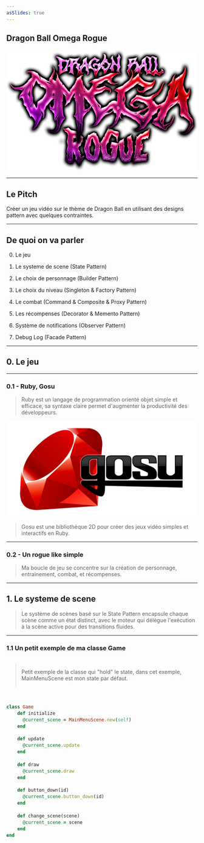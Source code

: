 ```yaml
---
asSlides: true
---
```


## Dragon Ball Omega Rogue

![](assets/dbrogue.png)


---

## Le Pitch

Créer un jeu vidéo sur le thème de Dragon Ball en utilisant des designs pattern avec quelques contraintes.

---

## De quoi on va parler

0. Le jeu
1. Le systeme de scene (State Pattern)

2. Le choix de personnage (Builder Pattern)
3. Le choix du niveau (Singleton & Factory Pattern)
4. Le combat (Command & Composite & Proxy Pattern)
5. Les récompenses (Decorator & Memento Pattern)
6. Système de notifications (Observer Pattern)
7. Debug Log (Facade Pattern)

<Alert message="Ceci est un message important!" />

---

## 0. Le jeu

---

### 0.1 - Ruby, Gosu

> Ruby est un langage de programmation orienté objet simple et efficace, sa syntaxe claire permet d'augmenter la productivité des développeurs.

![roby gosu image |40%](assets/ruby_gosu.png)

> Gosu est une bibliothèque 2D pour créer des jeux vidéo simples et interactifs en Ruby.

---

### 0.2 - Un rogue like simple

> Ma boucle de jeu se concentre sur la création de personnage, entrainement, combat, et récompenses.


---

## 1. Le systeme de scene

> Le système de scènes basé sur le State Pattern encapsule chaque scène comme un état distinct, avec le moteur qui délègue l'exécution à la scène active pour des transitions fluides.

---

### 1.1 Un petit exemple de ma classe Game

<div style="height: 80vh; display: flex; flex-direction: column; gap: 16px;">

> Petit exemple de la classe qui "hold" le state, dans cet exemple, MainMenuScene est mon state par défaut.

```ruby
class Game
    def initialize
      @current_scene = MainMenuScene.new(self)
    end
  
    def update
      @current_scene.update
    end
  
    def draw
      @current_scene.draw
    end
  
    def button_down(id)
      @current_scene.button_down(id)
    end
  
    def change_scene(scene)
      @current_scene = scene
    end
end
```

</div>

---

### 1.2 Un petit exemple de ma classe Scene


<div style="height: 80vh; display: flex; flex-direction: column; gap: 16px;">

> La classe Scene qui represente donc un state de mon Game

```ruby
class MenuScene < Scene
  def initialize(game)
    @game = game
  end

  def update
   # update logics
  end

  def draw
    # draw code...
  end

  def button_down(id)
    if id == "enter"
        @game.change_scene(CreateCharacterScene.new(@game))
    end
  end
end
```

</div>

---

## 2. Le choix de personnage

![choose_character alt text|80%](assets/choose_character.png)

---


### 2.1 Le build du personnage

<div style="height: 80vh; display: flex; flex-direction: column; gap: 16px;">

> Exemple d'utilisation du build de mon personnage

```ruby
class CharacterDirector
    def self.create_character_from_json(char_data)
        ...
        character = NormalCharacter.new(char_data['name'], char_hp)
                        .add_head(Part.new(char_data['full_body']))
                        .add_body(Part.new(char_data['full_body']))
                        .add_stats(CharacterStats.new(char_data['stats']['strength'], 
                                                        char_data['stats']['intelligence'], 
                                                        char_data['stats']['wisdom'],
                                                        char_data['stats']['armor']))
        char_data['attack'].each do |attack_data|
            if attack_data['type'] == 'strength'
                character.add_attack(StrengthAttack.new(attack_data['name'], 
                                                        attack_data['min'], 
                                                        attack_data['max']))
            ...
        end
        ...
    end
end
```

</div>

---

### 2.2 Le build du personnage

<div style="height: 80vh; display: flex; flex-direction: column; gap: 16px;">

> Exemple d'utilisation du build de mon personnage plus poussé

```ruby
player_character
    .set_head(head)
    .set_body(body)
    .set_stats(CharacterStats.new(...))
    .add_attack(Attack.new("Fulguro Fist", ...))
    .add_attack(Attack.new("Kikoha", ...))
# Ce qui nous permet de rajouter une ligne optionnel qui va 
# radicalement changer le personnage afin de DEBUG
if DEBUG_MODE == true
    player_character
        .set_stats(CharacterStats.new(99999999, ...))
        .add_attack(IntelligenceAttack.new("JUST KILL", 60000, 30000000, ...))
        .add_attack(SuperSayanGodAttack.new())
        .add_attack(SuperSayanAttack.new())
end
```

</div>

---

## 3. Le choix du niveau

![choose_level|80%](assets/choose_level.png)

---

### 3.1 Le load des personnages à affronter et des niveaux

<div style="height: 80vh; display: flex; flex-direction: column; gap: 16px;">

> Les niveaux et les personnages sont crées à partir de deux **gros json** qui sont ensuite load dans 2 singletons.

```ruby
class LevelData
    @instance = nil

    def self.instance
        @instance ||= new
    end

    def initialize
        load_json_levels
    end

    private def load_json_levels
        json_data = load_json('./data/levels.json')
        @levels = json_data['data'].map do |level_data|
            level = LevelDirector.create_level_from_json(level_data)
        end
    end
end
```

</div>

---

### 3.2 Les factorys !

<div style="height: 80vh; display: flex; flex-direction: column; gap: 16px;">

> Dans mes factory, je fabrique des éléments d'UI principalement.

```ruby
class ButtonFactory
  def initialize(window)
    @window = window
  end

  def create_button(x:, y:, width:, height:, text:, background_color:, hover_color:, text_color:, &callback)
    Button.new(@window, x, y, width, height, text, background_color, hover_color, text_color, &callback)
  end

  def create_training_button(x:, y:, width:, height:, training_name:, training_cost:, &callback)
    background_color = Gosu::Color::WHITE
    hover_color = Gosu::Color::GRAY
    text_color = Gosu::Color::BLACK

    TrainingButton.new(
      @window,
      x,
      y,
      width,
      height,
      training_name,
      training_cost,
      background_color,
      hover_color,
      text_color,
      &callback
    )
  end
  ...
end
```


</div>

--- 

### 3.3 Pourquoi c'est nécessaire ?

<div style="height: 80vh; display: flex; flex-direction: column; gap: 16px;">

> Pour faciliter l'ajout de nouveaux niveaux, j'ai choisi d'opter pour une structure data driven, et ça commence par la création de personnages et de niveaux.

```json
// Exemple de création de personnage
{
    "id": "c17",
    "hp": 40,
    "type": "normal",
    "name": "C17",
    "full_body": "./assets/parts/full/c17.png",
    "stats": {...},
    "attack":[...]
}
// Exemple de création de niveau
{
    "id": "kill_c17",
    "title": "Kill C17",
    "description": "kill him pleaze.",
    "difficulty": "easy",
    "character": "c17", // The id of the chracter
    "reward": [
        { "decor": [{"name": "senzu"}, {"name": "training_point", "amount": 24}, {"name": "ssjgod_reward"}] },
        ...
    ] // The different possible rewards
}
```

</div>

---

## 4. Le combat

![choose_level|80%](assets/fight_scene.png)

---

### 4.1 - Les compétences

<div style="height: 80vh; display: flex; flex-direction: column; gap: 16px;">

> Les compétences utilisent le Command Pattern visant a encapsuler et parametrer des actions, dans notre cas, des attaques.

```ruby
class AbilityCommand 
    def execute(launcher, opponent)
        raise "execute isn't implemented"
    end
end

class IntelligenceAttack < AbilityCommand 
    def execute(launcher, opponent)
        damage = rand(@min_attack..@max_attack) * intelligence_multiplier
        opponent.hit(damage)
    end
end

class SuperSayanTransformation < AbilityCommand 
    def execute(launcher, opponent)
      launcher.awakenToSSJ()
    end
end
```

</div>

---

### 4.2 - Les équipes ✨


<div class="flex" style="gap:4vw">

<div style="width: 40%;">

> Le composite pattern me permet dans ce cas précis de créer des équipes de character sans avoir à repenser à toute ma logique de combat. ✨

</div>

```ruby
class Character
  def draw
    ...
  end

  def hit(damage)
    ...
  end 

  def heal(heal_point)
    ...
  end
end

class ZTeam < Character
    def initialize
      @members = []
    end
  
    def add_member(character)
      @members << character
      return self
    end

    def draw()
        @members.each do |member|
            member.draw
        end
    end
  
    def hit(damage)
      damage_per_member = damage / @members.size.to_f
      @members.each do |member|
        member.hit(damage_per_member)
      end
    end
  
    def heal(heal_point)
      @members.each do |member|
        member.heal(heal_point)
      end
    end
end  
```

</div>

---

### 4.2 - Les équipes ✨

> Ce qui peut donner naissance à des combats de ce genre 

<div class="flex">

![vegeta_frieza team fight | 90%](assets/vegeta_frieza.png)

![vegeta_frieza team fight | 90%](assets/hit_zam_beerus.png)

</div>


---

### 4.3 - La transformation en SSJ

<div style="height: 80vh; display: flex; flex-direction: column; gap: 16px;">

> La transformation en SSJ, se fait par le biais d'un proxy qui va nous permettre d'effectuer quelques actions avant de passer réellement en SSJ

```ruby
class ProxyTransformation
    def initialize(new_state)
        @new_state = new_state
    end

    def activate
        raise "Default proxy transformation used, shouldn't"
    end
end

class SuperSayanProxy < ProxyTransformation
    def activate
        # The other action for exemple
        @new_state.character.set_max_hp(500).heal(500)
        # The main action
        @new_state.character.updateState(SSJState.new(@new_state.character))
    end
end
```

</div>

---

## 5. Les récompenses

![choose_level|80%](assets/choose_level.png)

---

### 5.1 - Décoration des récompenses

```ruby
reward_instance = Reward.new()
reward_instance = IntelligenceReward.new(reward_instance, amount)
reward_instance = StrengthReward.new(reward_instance, amount)
reward_instance = TrainingReward.new(reward_instance, AttackTraining.new("Canon Garic" ...))
reward_instance = TrainingReward.new(reward_instance, AttackTraining.new("Genkidama" ...))
```

---

### 5.2 - L'utilisation du Memento 

<div style="height: 80vh; display: flex; flex-direction: column; gap: 16px;">

> Utiliser un memento dans ce genre de jeu peut se réveler quelque peu compliqué par moment, dans mon cas, j'ai décidé de l'utiliser dans les rewards afin de proposer au joueur de "reroll" ses rewards si elles ne lui conviennent pas.

```ruby
class RewardOriginator
  def initialize(state)
    @state = state
  end

  def save
    deep_copied_state = @state.map(&:deep_copy)
    RewardMemento.new(deep_copied_state)
  end

  def restore(memento)
    @state = memento.state
  end
end

class RewardCaretaker
  def initialize(originator)
    @mementos = []
    @originator = originator
  end

  def backup
    @mementos << @originator.save
  end

  def undo
    return if @mementos.empty?
    memento = @mementos.pop
    @originator.restore(memento)
  end
end

class RewardMemento
  attr_reader :state

  def initialize(state)
    @state = state
  end
end
```

</div>

---

## 6. Système de notifications

---

### 6.1 - Utilisation de l'observer


<div style="height: 80vh; display: flex; flex-direction: column; gap: 16px;">

> Dans mon cas, le systeme de notifications est un simple Events Manager avec un Text Display en observer qui écoute les events envoyés par le jeu.

```ruby
# L'objet qui va gérer et renvoyer les evenements à l'observer
class EventManager
    def initialize
        @observers = []
    end

    def add_observer(observer)
        @observers << observer
    end

    def remove_observer(observer)
        @observers.delete(observer)
    end

    def notify(event)
        @observers.each { |observer| observer.receive(event) }
    end
end

class Observer
    def receive(event)

    end
end

class TextDisplay < Observer
    def receive(event)
        @text = event.text
    end
end
```

</div>

---

## 7. Le Debug

---

### 7.1 - Utilisation de la façade


<div style="height: 80vh; display: flex; flex-direction: column; gap: 16px;">

> En petit bonus, j'ai décidé d'implémenter la façade pour pouvoir utilisé plus facilement de manière différente la fonction puts qui permet de logger en Ruby ! Et encore mieux, grâce à cette fçade, je peux facilement retirer tout les logs de mon jeu avec une simple condition par exemple !

```ruby
class DebugLog
    def self.info(message)
      log(message, :info)
    end
  
    def self.warning(message)
      log(message, :warning)
    end
  
    def self.error(message)
      log(message, :error)
    end
  
    def self.log(message, level)
        if DEBUG_MODE == true
            timestamp = Time.now.strftime("%Y-%m-%d %H:%M:%S")
            puts "#{COLORS[level]}[#{timestamp}] #{message}#{COLORS[:reset]}"
        end
    end
  end
```

</div>

---

## Conclusion

---

### Les Design Pattern non adaptés aux jeux vidéos

<br>

#### Le Singleton Abusif

> Abusé du Singleton peut amené à un code moins rigide et un surplus de dépendances.

<br>

#### Le Pattern de l'observer

> Bien qu'utile pour un système de notifications par exemples, le pattern de l'observer peut mené à des surcouts en performance.

---

### Merci d'avoir écouté

